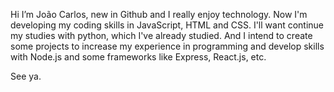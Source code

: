 Hi I’m João Carlos, new in Github and I really enjoy technology. Now I'm developing my coding skills
in JavaScript, HTML and CSS. I'll want continue my studies with python, which I've already studied. And I intend to create some projects to increase 
my experience in programming and develop skills with Node.js and some frameworks like Express, React.js, etc.

See ya.
